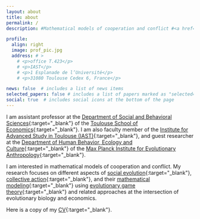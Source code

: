 ```yaml
---
layout: about
title: about
permalink: /
description: #Mathematical models of cooperation and conflict #<a href="#">Affiliations</a>. Address. Contacts. Moto. Etc.

profile:
  align: right
  image: prof_pic.jpg
  address: # >
    # <p>office T.423</p>
    # <p>IAST</p>
    # <p>1 Esplanade de l’Université</p>
    # <p>31080 Toulouse Cedex 6, France</p>

news: false  # includes a list of news items
selected_papers: false # includes a list of papers marked as "selected={true}"
social: true  # includes social icons at the bottom of the page
---
```


I am assistant professor at the [Department of Social and Behavioral Sciences](https://www.tse-fr.eu/groups/department-social-and-behavioral-sciences){:target="\_blank"} of the [Toulouse School of Economics](https://www.tse-fr.eu/){:target="\_blank"}. I am also faculty member of the [Institute for Advanced Study in Toulouse (IAST)](https://www.iast.fr/){:target="\_blank"}, and guest researcher at the [Department of Human Behavior, Ecology and Culture](https://www.eva.mpg.de/ecology/){:target="\_blank"} of the [Max Planck Institute for Evolutionary Anthropology](https://www.eva.mpg.de/){:target="\_blank"}.

<!-- I will be on leave during the academic year 2022-2023, as fellow at the [Institute for Advanced Study (IAS)](https://ias.uva.nl/){:target="\_blank"} of the [University of Amsterdam](https://www.uva.nl/en){:target="\_blank"} (September 2022 - February 2023) and as guest researcher at the [Department of Human Behavior, Ecology and Culture](https://www.eva.mpg.de/ecology/){:target="\_blank"} of the [Max Planck Institute for Evolutionary Anthropology](https://www.eva.mpg.de/){:target="\_blank"} (March 2023 - July 2023). -->

I am interested in mathematical models of cooperation and conflict. My research focuses on different aspects of [social evolution](https://en.wikipedia.org/wiki/Social_evolution){:target="\_blank"}, [collective action](https://en.wikipedia.org/wiki/Collective_action_problem){:target="\_blank"}, and their [mathematical modeling](https://en.wikipedia.org/wiki/Mathematical_model){:target="\_blank"} using [evolutionary game theory](https://en.wikipedia.org/wiki/Evolutionary_game_theory){:target="\_blank"}
and related approaches at the intersection of evolutionary biology and economics.

<!-- I teach at the [Toulouse School Economics (TSE)](https://www.tse-fr.eu/){:target="\_blank"}'s [Master in Economics and Ecology](https://www.tse-fr.eu/master-economics-and-ecology){:target="\_blank"}, at the [University of Toulouse 3 Paul Sabatier]([https://www.tse-fr.eu/](https://www.univ-tlse3.fr/)){:target="\_blank"}'s [Master Ecologie et Evolution]([https://www.tse-fr.eu/master-economics-and-ecology](https://www.univ-tlse3.fr/master-parcours-ecologie-evolution-ecoevo)){:target="\_blank"} and at the TSE/IAST's [Toulouse Summer School in Quantitative Social Sciences](https://www.iast.fr/toulouse-summer-school-quantitative-social-sciences){:target="\_blank"}.
 --> 
Here is a copy of my [CV](https://jorgeapenas.github.io/assets/pdf/cv_jorgepena.pdf){:target="\_blank"}.
